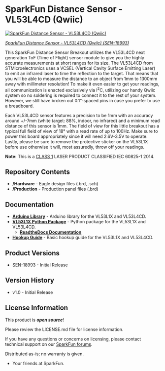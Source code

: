 SparkFun Distance Sensor - VL53L4CD (Qwiic)
========================================


[![SparkFun Distance Sensor - VL53L4CD (Qwiic)](https://cdn.sparkfun.com/assets/parts/1/8/5/7/2/18993-SparkFun_Distance_Sensor_-_1.3_Meter__VL53L4CD__Qwiic_-01.jpg)](https://www.sparkfun.com/products/18993)

[*SparkFun Distance Sensor - VL53L4CD (Qwiic) (SEN-18993)*](https://www.sparkfun.com/products/18993)

This SparkFun Distance Sensor Breakout utilizes the VL53L4CD next generation ToF (Time of Flight) sensor module to give you the highly accurate measurements at short ranges for its size. The VL53L4CD from STMicroelectronics uses a VCSEL (Vertical Cavity Surface Emitting Laser) to emit an infrared laser to time the reflection to the target. That means that you will be able to measure the distance to an object from 1mm to 1300mm away with millimeter resolution! To make it even easier to get your readings, all communication is enacted exclusively via I<sup>2</sup>C, utilizing our handy Qwiic system so no soldering is required to connect it to the rest of your system. However, we still have broken out 0.1”-spaced pins in case you prefer to use a breadboard.

Each VL53L4CD sensor features a precision to be 1mm with an accuracy around +/-7mm (white target: 88%, indoor, no infrared) and a minimum read distance of this sensor is 1mm. The field of view for this little breakout has a typical full field of view of 18° with a read rate of up to 100Hz. Make sure to power this board appropriately since it will need 2.6V-3.5V to operate. Lastly, please be sure to remove the protective sticker on the VL53L1X before use otherwise it will, most assuredly, throw off your readings.

**Note:** This is a [CLASS 1](http://en.wikipedia.org/wiki/Laser_safety#Class_1) LASER PRODUCT CLASSIFIED IEC 60825-1 2014.

Repository Contents
-------------------

* **/Hardware** - Eagle design files (.brd, .sch)
* **/Production** - Production panel files (.brd)

Documentation
--------------
* **[Arduino Library](https://github.com/sparkfun/SparkFun_VL53L1X_Arduino_Library)** -  Arduino library for the VL53L1X and VL53L4CD.
* **[VL53L1X Python Package](https://github.com/sparkfun/Qwiic_VL53L1X_Py)** - Python package for the VL53L1X and VL53L4CD.
  * **[ReadtheDocs Documentation](https://qwiic-vl53l1x-py.readthedocs.io/en/latest/)**
* **[Hookup Guide](https://learn.sparkfun.com/tutorials/qwiic-distance-sensor-vl53l1x-hookup-guide/all)** - Basic hookup guide for the VL53L1X and VL53L4CD.

Product Versions
----------------
* [SEN-18993](https://www.sparkfun.com/products/18993) - Initial Release

Version History
---------------
* v1.0 - Initial Release 

License Information
-------------------

This product is _**open source**_! 

Please review the LICENSE.md file for license information. 

If you have any questions or concerns on licensing, please contact technical support on our [SparkFun forums](https://forum.sparkfun.com/viewforum.php?f=152).

Distributed as-is; no warranty is given.

- Your friends at SparkFun.

_<COLLABORATION CREDIT>_
